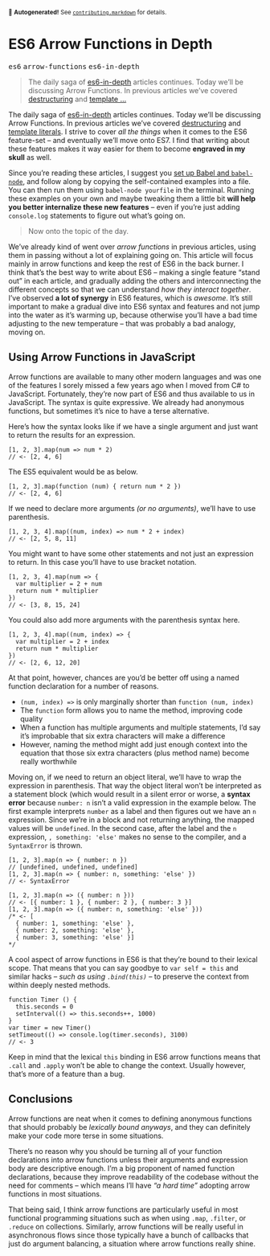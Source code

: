 <sub>&#x1F6A8; <strong>Autogenerated!</strong> See <a href="https://github.com/ponyfoo/articles/tree/master/contributing.markdown"><code>contributing.markdown</code></a> for details.</sub>

<a href="https://ponyfoo.com/articles/es6-arrow-functions-in-depth"><div></div></a>

<h1>ES6 Arrow Functions in Depth</h1>

<p><kbd>es6</kbd> <kbd>arrow-functions</kbd> <kbd>es6-in-depth</kbd></p>

<blockquote><p>The daily saga of <a href="https://ponyfoo.com/articles/tagged/es6-in-depth">es6-in-depth</a> articles continues. Today we&#x2019;ll be discussing Arrow Functions. In previous articles we&#x2019;ve covered <a href="https://ponyfoo.com/articles/es6-destructuring-in-depth">destructuring</a> and <a href="https://ponyfoo.com/articles/es6-template-strings-in-depth">template &#x2026;</a></p></blockquote>

<div><p>The daily saga of <a href="https://ponyfoo.com/articles/tagged/es6-in-depth">es6-in-depth</a> articles continues. Today we&#x2019;ll be discussing Arrow Functions. In previous articles we&#x2019;ve covered <a href="https://ponyfoo.com/articles/es6-destructuring-in-depth">destructuring</a> and <a href="https://ponyfoo.com/articles/es6-template-strings-in-depth">template literals</a>. I strive to cover <em>all the things</em> when it comes to the ES6 feature-set &#x2013; and eventually we&#x2019;ll move onto ES7. I find that writing about these features makes it way easier for them to become <strong>engraved in my skull</strong> as well.</p></div>

<div></div>

<div><p>Since you&#x2019;re reading these articles, I suggest you <a href="https://ponyfoo.com/articles/universal-react-babel#setting-up-babel">set up Babel and <code class="md-code md-code-inline">babel-node</code></a>, and follow along by copying the self-contained examples into a file. You can then run them using <code class="md-code md-code-inline">babel-node yourfile</code> in the terminal. Running these examples on your own and maybe tweaking them a little bit <strong>will help you better internalize these new features</strong> &#x2013; even if you&#x2019;re just adding <code class="md-code md-code-inline">console.log</code> statements to figure out what&#x2019;s going on.</p> <blockquote> <p>Now onto the topic of the day.</p> </blockquote> <p>We&#x2019;ve already kind of went over <em>arrow functions</em> in previous articles, using them in passing without a lot of explaining going on. This article will focus mainly in arrow functions and keep the rest of ES6 in the back burner. I think that&#x2019;s the best way to write about ES6 &#x2013; making a single feature &#x201C;stand out&#x201D; in each article, and gradually adding the others and interconnecting the different concepts so that we can understand <em>how they interact together</em>. I&#x2019;ve observed <strong>a lot of synergy</strong> in ES6 features, which is <em>awesome</em>. It&#x2019;s still important to make a gradual dive into ES6 syntax and features and not jump into the water as it&#x2019;s warming up, because otherwise you&#x2019;ll have a bad time adjusting to the new temperature &#x2013; that was probably a bad analogy, moving on.</p></div>

<div><h2 id="using-arrow-functions-in-javascript">Using Arrow Functions in JavaScript</h2> <p>Arrow functions are available to many other modern languages and was one of the features I sorely missed a few years ago when I moved from C# to JavaScript. Fortunately, they&#x2019;re now part of ES6 and thus available to us in JavaScript. The syntax is quite expressive. We already had anonymous functions, but sometimes it&#x2019;s nice to have a terse alternative.</p> <p>Here&#x2019;s how the syntax looks like if we have a single argument and just want to return the results for an expression.</p> <pre class="md-code-block"><code class="md-code md-lang-javascript">[<span class="md-code-number">1</span>, <span class="md-code-number">2</span>, <span class="md-code-number">3</span>].map(num =&gt; num * <span class="md-code-number">2</span>)
<span class="md-code-comment">// &lt;- [2, 4, 6]</span>
</code></pre> <p>The ES5 equivalent would be as below.</p> <pre class="md-code-block"><code class="md-code md-lang-javascript">[<span class="md-code-number">1</span>, <span class="md-code-number">2</span>, <span class="md-code-number">3</span>].map(<span class="md-code-function"><span class="md-code-keyword">function</span> <span class="md-code-params">(num)</span> </span>{ <span class="md-code-keyword">return</span> num * <span class="md-code-number">2</span> })
<span class="md-code-comment">// &lt;- [2, 4, 6]</span>
</code></pre> <p>If we need to declare more arguments <em>(or no arguments)</em>, we&#x2019;ll have to use parenthesis.</p> <pre class="md-code-block"><code class="md-code md-lang-javascript">[<span class="md-code-number">1</span>, <span class="md-code-number">2</span>, <span class="md-code-number">3</span>, <span class="md-code-number">4</span>].map((num, index) =&gt; num * <span class="md-code-number">2</span> + index)
<span class="md-code-comment">// &lt;- [2, 5, 8, 11]</span>
</code></pre> <p>You might want to have some other statements and not just an expression to return. In this case you&#x2019;ll have to use bracket notation.</p> <pre class="md-code-block"><code class="md-code md-lang-javascript">[<span class="md-code-number">1</span>, <span class="md-code-number">2</span>, <span class="md-code-number">3</span>, <span class="md-code-number">4</span>].map(num =&gt; {
  <span class="md-code-keyword">var</span> multiplier = <span class="md-code-number">2</span> + num
  <span class="md-code-keyword">return</span> num * multiplier
})
<span class="md-code-comment">// &lt;- [3, 8, 15, 24]</span>
</code></pre> <p>You could also add more arguments with the parenthesis syntax here.</p> <pre class="md-code-block"><code class="md-code md-lang-javascript">[<span class="md-code-number">1</span>, <span class="md-code-number">2</span>, <span class="md-code-number">3</span>, <span class="md-code-number">4</span>].map((num, index) =&gt; {
  <span class="md-code-keyword">var</span> multiplier = <span class="md-code-number">2</span> + index
  <span class="md-code-keyword">return</span> num * multiplier
})
<span class="md-code-comment">// &lt;- [2, 6, 12, 20]</span>
</code></pre> <p>At that point, however, chances are you&#x2019;d be better off using a named function declaration for a number of reasons.</p> <ul> <li><code class="md-code md-code-inline">(num, index) =&gt;</code> is only marginally shorter than <code class="md-code md-code-inline">function (num, index)</code></li> <li>The <code class="md-code md-code-inline">function</code> form allows you to name the method, improving code quality</li> <li>When a function has multiple arguments and multiple statements, I&#x2019;d say it&#x2019;s improbable that six extra characters will make a difference</li> <li>However, naming the method might add just enough context into the equation that those six extra characters (plus method name) become really worthwhile</li> </ul> <p>Moving on, if we need to return an object literal, we&#x2019;ll have to wrap the expression in parenthesis. That way the object literal won&#x2019;t be interpreted as a statement block (which would result in a silent error or worse, a <strong>syntax error</strong> because <code class="md-code md-code-inline">number: n</code> isn&#x2019;t a valid expression in the example below. The first example interprets <code class="md-code md-code-inline">number</code> as a label and then figures out we have an <code class="md-code md-code-inline">n</code> expression. Since we&#x2019;re in a block and not returning anything, the mapped values will be <code class="md-code md-code-inline">undefined</code>. In the second case, after the label and the <code class="md-code md-code-inline">n</code> expression, <code class="md-code md-code-inline">, something: &apos;else&apos;</code> makes no sense to the compiler, and a <code class="md-code md-code-inline">SyntaxError</code> is thrown.</p> <pre class="md-code-block"><code class="md-code md-lang-javascript">[<span class="md-code-number">1</span>, <span class="md-code-number">2</span>, <span class="md-code-number">3</span>].map(n =&gt; { number: n })
<span class="md-code-comment">// [undefined, undefined, undefined]</span>
[<span class="md-code-number">1</span>, <span class="md-code-number">2</span>, <span class="md-code-number">3</span>].map(n =&gt; { number: n, something: <span class="md-code-string">&apos;else&apos;</span> })
<span class="md-code-comment">// &lt;- SyntaxError</span>
</code></pre> <pre class="md-code-block"><code class="md-code md-lang-javascript">[<span class="md-code-number">1</span>, <span class="md-code-number">2</span>, <span class="md-code-number">3</span>].map(n =&gt; ({ number: n }))
<span class="md-code-comment">// &lt;- [{ number: 1 }, { number: 2 }, { number: 3 }]</span>
[<span class="md-code-number">1</span>, <span class="md-code-number">2</span>, <span class="md-code-number">3</span>].map(n =&gt; ({ number: n, something: <span class="md-code-string">&apos;else&apos;</span> }))
<span class="md-code-comment">/* &lt;- [
  { number: 1, something: &apos;else&apos; },
  { number: 2, something: &apos;else&apos; },
  { number: 3, something: &apos;else&apos; }]
*/</span>
</code></pre> <p>A cool aspect of arrow functions in ES6 is that they&#x2019;re bound to their lexical scope. That means that you can say goodbye to <code class="md-code md-code-inline">var self = this</code> and similar hacks <em>&#x2013; such as using <code class="md-code md-code-inline">.bind(this)</code> &#x2013;</em> to preserve the context from within deeply nested methods.</p> <pre class="md-code-block"><code class="md-code md-lang-javascript"><span class="md-code-function"><span class="md-code-keyword">function</span> <span class="md-code-title">Timer</span> <span class="md-code-params">()</span> </span>{
  <span class="md-code-keyword">this</span>.seconds = <span class="md-code-number">0</span>
  setInterval(() =&gt; <span class="md-code-keyword">this</span>.seconds++, <span class="md-code-number">1000</span>)
}
<span class="md-code-keyword">var</span> timer = <span class="md-code-keyword">new</span> Timer()
setTimeout(() =&gt; <span class="md-code-built_in">console</span>.log(timer.seconds), <span class="md-code-number">3100</span>)
<span class="md-code-comment">// &lt;- 3</span>
</code></pre> <p>Keep in mind that the lexical <code class="md-code md-code-inline">this</code> binding in ES6 arrow functions means that <code class="md-code md-code-inline">.call</code> and <code class="md-code md-code-inline">.apply</code> won&#x2019;t be able to change the context. Usually however, that&#x2019;s more of a feature than a bug.</p> <h2 id="conclusions">Conclusions</h2> <p>Arrow functions are neat when it comes to defining anonymous functions that should probably be <em>lexically bound anyways</em>, and they can definitely make your code more terse in some situations.</p> <p>There&#x2019;s no reason why you should be turning all of your function declarations into arrow functions unless their arguments and expression body are descriptive enough. I&#x2019;m a big proponent of named function declarations, because they improve readability of the codebase without the need for comments &#x2013; which means I&#x2019;ll have <em>&#x201C;a hard time&#x201D;</em> adopting arrow functions in most situations.</p> <p>That being said, I think arrow functions are particularly useful in most functional programming situations such as when using <code class="md-code md-code-inline">.map</code>, <code class="md-code md-code-inline">.filter</code>, or <code class="md-code md-code-inline">.reduce</code> on collections. Similarly, arrow functions will be really useful in asynchronous flows since those typically have a bunch of callbacks that just do argument balancing, a situation where arrow functions really shine.</p></div>
